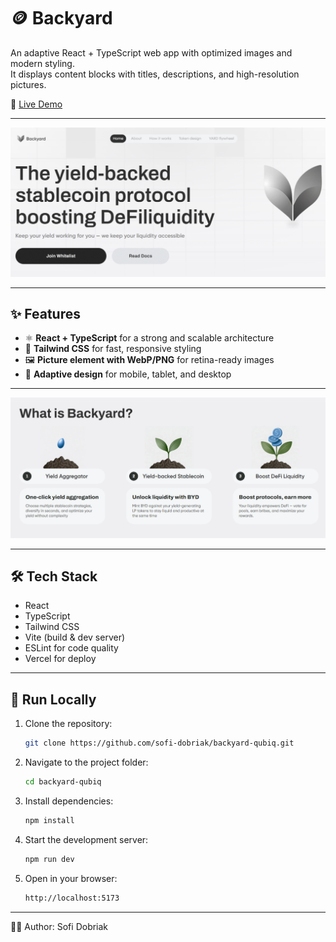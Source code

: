 # 🪙 Backyard

An adaptive React + TypeScript web app with optimized images and modern styling.  
It displays content blocks with titles, descriptions, and high-resolution pictures.

🔗 [Live Demo](https://backyard-qubiq.vercel.app/)  

---

![Home page](./public/images/backyard-home.png)

---

## ✨ Features
- ⚛️ **React + TypeScript** for a strong and scalable architecture  
- 🎨 **Tailwind CSS** for fast, responsive styling  
- 🖼 **Picture element with WebP/PNG** for retina-ready images  
- 📱 **Adaptive design** for mobile, tablet, and desktop

---

![About page](./public/images/backyard-about.png)

---

## 🛠️ Tech Stack
- React  
- TypeScript  
- Tailwind CSS  
- Vite (build & dev server)  
- ESLint for code quality
- Vercel for deploy

---

## 🚀 Run Locally

1. Clone the repository:
   ```bash
   git clone https://github.com/sofi-dobriak/backyard-qubiq.git
2. Navigate to the project folder:
    ```bash
    cd backyard-qubiq
3. Install dependencies:
    ```bash
    npm install
4. Start the development server:
    ```bash
    npm run dev
5. Open in your browser:
    ```bash
    http://localhost:5173
---

👩‍💻 Author: Sofi Dobriak